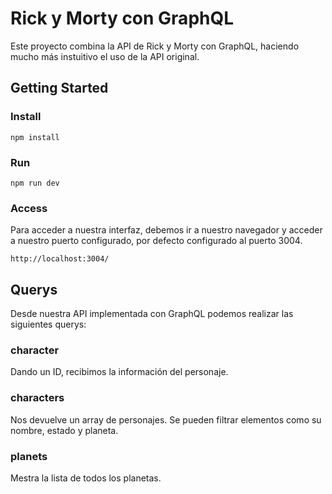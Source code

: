 # Rick y Morty con GraphQL

Este proyecto combina la API de Rick y Morty con GraphQL, haciendo mucho más instuitivo el uso de la API original.

## Getting Started


### Install

```
npm install
```

### Run 

```
npm run dev
```
### Access 
Para acceder a nuestra interfaz, debemos ir a nuestro navegador y acceder a nuestro puerto configurado, por defecto configurado al puerto 3004.


```
http://localhost:3004/
```
## Querys

Desde nuestra API implementada con GraphQL podemos realizar las siguientes querys:

### character
Dando un ID, recibimos la información del personaje.
### characters
Nos devuelve un array de personajes.
Se pueden filtrar elementos como su nombre, estado y planeta.
### planets
Mestra la lista de todos los planetas.
